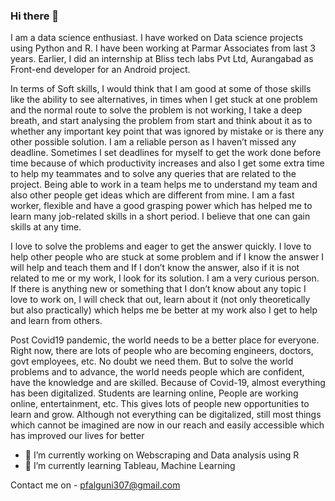### Hi there 👋

I am a data science enthusiast. I have worked on Data science projects using Python and R. I have been working at Parmar Associates from last 3 years. Earlier, I did an internship at Bliss tech labs Pvt Ltd, Aurangabad as Front-end developer for an Android project.

In terms of Soft skills, I would think that I am good at some of those skills like the ability to see alternatives, in times when I get stuck at one problem and the normal route to solve the problem is not working, I take a deep breath, and start analysing the problem from start and think about it as to whether any important key point that was ignored by mistake or is there any other possible solution. I am a reliable person as I haven’t missed any deadline. Sometimes I set deadlines for myself to get the work done before time because of which productivity increases and also I get some extra time to help my teammates and to solve any queries that are related to the project. Being able to work in a team helps me to understand my team and also other people get ideas which are different from mine. I am a fast worker, flexible and have a good grasping power which has helped me to learn many job-related skills in a short period. I believe that one can gain skills at any time.

I love to solve the problems and eager to get the answer quickly. I love to help other people who are stuck at some problem and if I know the answer I will help and teach them and If I don’t know the answer, also if it is not related to me or my work, I look for its solution. I am a very curious person. If there is anything new or something that I don’t know about any topic I love to work on, I will check that out, learn about it (not only theoretically but also practically) which helps me be better at my work also I get to help and learn from others.

Post Covid19 pandemic, the world needs to be a better place for everyone. Right now, there are lots of people who are becoming engineers, doctors, govt employees, etc. No doubt we need them. But to solve the world problems and to advance, the world needs people which are confident, have the knowledge and are skilled. Because of Covid-19, almost everything has been digitalized. Students are learning online, People are working online, entertainment, etc. This gives lots of people new opportunities to learn and grow. Although not everything can be digitalized, still most things which cannot be imagined are now in our reach and easily accessible which has improved our lives for better 

- 🔭 I’m currently working on Webscraping and Data analysis using R
- 🌱 I’m currently learning Tableau, Machine Learning

Contact me on - pfalguni307@gmail.com
